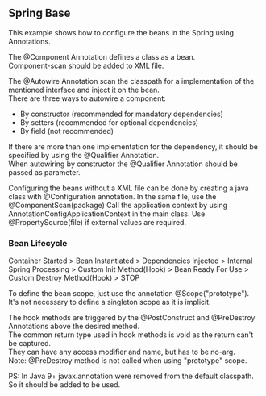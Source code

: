 ## Spring Base

This example shows how to configure the beans in the Spring using Annotations.  

The @Component Annotation defines a class as a bean.\
Component-scan should be added to XML file.

The @Autowire Annotation scan the classpath for a implementation of the mentioned interface and inject it on the bean.\
There are three ways to autowire a component:

- By constructor (recommended for mandatory dependencies)
- By setters (recommended for optional dependencies)
- By field (not recommended)

If there are more than one implementation for the dependency, it should be specified by using the @Qualifier Annotation.\
When autowiring by constructor the @Qualifier Annotation should be passed as parameter. 

Configuring the beans without a XML file can be done by creating a java class with @Configuration annotation.
In the same file, use the @ComponentScan(package)
Call the application context by using AnnotationConfigApplicationContext in the main class.
Use @PropertySource(file) if external values are required.


### Bean Lifecycle

Container Started > Bean Instantiated > Dependencies Injected > Internal Spring Processing > Custom Init Method(Hook) > Bean Ready For Use > Custom Destroy Method(Hook) > STOP

To define the bean scope, just use the annotation @Scope("prototype").\
It's not necessary to define a singleton scope as it is implicit.

The hook methods are triggered by the @PostConstruct and @PreDestroy Annotations above the desired method.\
The common return type used in hook methods is void as the return can't be captured.\
They can have any access modifier and name, but has to be no-arg.\
Note: @PreDestroy method is not called when using "prototype" scope.

PS: In Java 9+ javax.annotation were removed from the default classpath. So it should be added to be used.